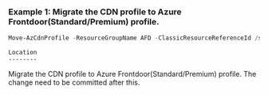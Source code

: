 ### Example 1: Migrate the CDN profile to Azure Frontdoor(Standard/Premium) profile.
```powershell
Move-AzCdnProfile -ResourceGroupName AFD -ClassicResourceReferenceId /subscriptions/27cafca8-b9a4-4264-b399-45d0c9cca1ab/resourcegroups/AFD/providers/Microsoft.Network/Frontdoors/afdruncanary2 -ProfileName afdruncanary2-migrated -SkuName Standard_AzureFrontDoor 
```

```output
Location
--------
```

Migrate the CDN profile to Azure Frontdoor(Standard/Premium) profile. The change need to be committed after this.


